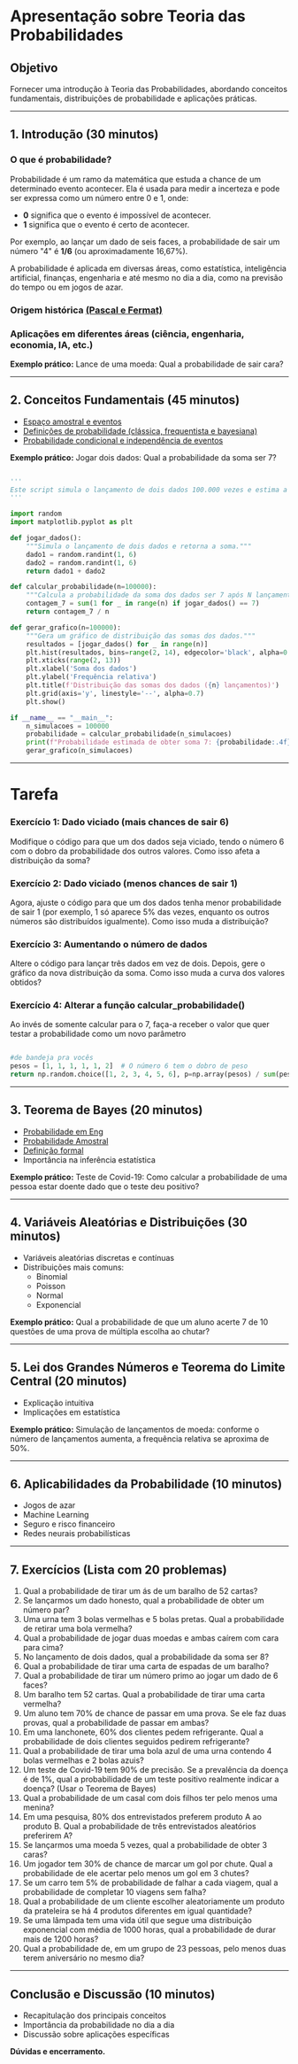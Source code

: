 # Apresentação sobre Teoria das Probabilidades

## Objetivo
Fornecer uma introdução à Teoria das Probabilidades, abordando conceitos fundamentais, distribuições de probabilidade e aplicações práticas.

---
## 1. Introdução (30 minutos)

### O que é probabilidade?


Probabilidade é um ramo da matemática que estuda a chance de um determinado evento acontecer. Ela é usada para medir a incerteza e pode ser expressa como um número entre 0 e 1, onde:  

- **0** significa que o evento é impossível de acontecer.  
- **1** significa que o evento é certo de acontecer.  

Por exemplo, ao lançar um dado de seis faces, a probabilidade de sair um número "4" é **1/6** (ou aproximadamente 16,67%).  

A probabilidade é aplicada em diversas áreas, como estatística, inteligência artificial, finanças, engenharia e até mesmo no dia a dia, como na previsão do tempo ou em jogos de azar.

### Origem histórica [(Pascal e Fermat)](Fermat_and_Pascal.md)

### Aplicações em diferentes áreas (ciência, engenharia, economia, IA, etc.)



**Exemplo prático:**
Lance de uma moeda: Qual a probabilidade de sair cara?

---
## 2. Conceitos Fundamentais (45 minutos)
- [Espaço amostral e eventos](./Topico2%20-%20EspacoAmostral_Eventos.md)
- [Definições de probabilidade (clássica, frequentista e bayesiana)](./Topico2%20-%20DefinicaoProbabilidade.md)
- [Probabilidade condicional e independência de eventos](./Topico2%20-%20ProbabilidadeAmostral.md)

**Exemplo prático:**
Jogar dois dados: Qual a probabilidade da soma ser 7?

```python

'''
Este script simula o lançamento de dois dados 100.000 vezes e estima a probabilidade de obter a soma 7. A saída mostrará a probabilidade calculada, que deve estar próxima de 1/6 (~0.1667), o valor teórico.
'''

import random
import matplotlib.pyplot as plt

def jogar_dados():
    """Simula o lançamento de dois dados e retorna a soma."""
    dado1 = random.randint(1, 6)
    dado2 = random.randint(1, 6)
    return dado1 + dado2

def calcular_probabilidade(n=100000):
    """Calcula a probabilidade da soma dos dados ser 7 após N lançamentos."""
    contagem_7 = sum(1 for _ in range(n) if jogar_dados() == 7)
    return contagem_7 / n

def gerar_grafico(n=100000):
    """Gera um gráfico de distribuição das somas dos dados."""
    resultados = [jogar_dados() for _ in range(n)]
    plt.hist(resultados, bins=range(2, 14), edgecolor='black', alpha=0.7, density=True)
    plt.xticks(range(2, 13))
    plt.xlabel('Soma dos dados')
    plt.ylabel('Frequência relativa')
    plt.title(f'Distribuição das somas dos dados ({n} lançamentos)')
    plt.grid(axis='y', linestyle='--', alpha=0.7)
    plt.show()

if __name__ == "__main__":
    n_simulacoes = 100000
    probabilidade = calcular_probabilidade(n_simulacoes)
    print(f"Probabilidade estimada de obter soma 7: {probabilidade:.4f}")
    gerar_grafico(n_simulacoes)

```
---
# Tarefa
### **Exercício 1: Dado viciado (mais chances de sair 6)**  
Modifique o código para que um dos dados seja viciado, tendo o número 6 com o dobro da probabilidade dos outros valores. Como isso afeta a distribuição da soma?  

### **Exercício 2: Dado viciado (menos chances de sair 1)**  
Agora, ajuste o código para que um dos dados tenha menor probabilidade de sair 1 (por exemplo, 1 só aparece 5% das vezes, enquanto os outros números são distribuídos igualmente). Como isso muda a distribuição?  

### **Exercício 3: Aumentando o número de dados**  
Altere o código para lançar três dados em vez de dois. Depois, gere o gráfico da nova distribuição da soma. Como isso muda a curva dos valores obtidos?

### **Exercício 4: Alterar a função calcular_probabilidade()**
Ao invés de somente calcular para o 7, faça-a receber o valor que quer testar a probabilidade como um novo parâmetro

```python

#de bandeja pra vocês
pesos = [1, 1, 1, 1, 1, 2]  # O número 6 tem o dobro de peso
return np.random.choice([1, 2, 3, 4, 5, 6], p=np.array(pesos) / sum(pesos))

```

---
## 3. Teorema de Bayes (20 minutos)
- [Probabilidade em Eng](./prob_em_eng.md)
- [Probabilidade Amostral](./Topico2%20-%20ProbabilidadeAmostral.md)
- [Definição formal](./Bayles_explicado.md)
- Importância na inferência estatística

**Exemplo prático:**
Teste de Covid-19: Como calcular a probabilidade de uma pessoa estar doente dado que o teste deu positivo?

---
## 4. Variáveis Aleatórias e Distribuições (30 minutos)
- Variáveis aleatórias discretas e contínuas
- Distribuições mais comuns:
  - Binomial
  - Poisson
  - Normal
  - Exponencial

**Exemplo prático:**
Qual a probabilidade de que um aluno acerte 7 de 10 questões de uma prova de múltipla escolha ao chutar?

---
## 5. Lei dos Grandes Números e Teorema do Limite Central (20 minutos)
- Explicação intuitiva
- Implicações em estatística

**Exemplo prático:**
Simulação de lançamentos de moeda: conforme o número de lançamentos aumenta, a frequência relativa se aproxima de 50%.

---
## 6. Aplicabilidades da Probabilidade (10 minutos)
- Jogos de azar
- Machine Learning
- Seguro e risco financeiro
- Redes neurais probabilísticas

---
## 7. Exercícios (Lista com 20 problemas)

1. Qual a probabilidade de tirar um ás de um baralho de 52 cartas?
2. Se lançarmos um dado honesto, qual a probabilidade de obter um número par?
3. Uma urna tem 3 bolas vermelhas e 5 bolas pretas. Qual a probabilidade de retirar uma bola vermelha?
4. Qual a probabilidade de jogar duas moedas e ambas caírem com cara para cima?
5. No lançamento de dois dados, qual a probabilidade da soma ser 8?
6. Qual a probabilidade de tirar uma carta de espadas de um baralho?
7. Qual a probabilidade de tirar um número primo ao jogar um dado de 6 faces?
8. Um baralho tem 52 cartas. Qual a probabilidade de tirar uma carta vermelha?
9. Um aluno tem 70% de chance de passar em uma prova. Se ele faz duas provas, qual a probabilidade de passar em ambas?
10. Em uma lanchonete, 60% dos clientes pedem refrigerante. Qual a probabilidade de dois clientes seguidos pedirem refrigerante?
11. Qual a probabilidade de tirar uma bola azul de uma urna contendo 4 bolas vermelhas e 2 bolas azuis?
12. Um teste de Covid-19 tem 90% de precisão. Se a prevalência da doença é de 1%, qual a probabilidade de um teste positivo realmente indicar a doença? (Usar o Teorema de Bayes)
13. Qual a probabilidade de um casal com dois filhos ter pelo menos uma menina?
14. Em uma pesquisa, 80% dos entrevistados preferem produto A ao produto B. Qual a probabilidade de três entrevistados aleatórios preferirem A?
15. Se lançarmos uma moeda 5 vezes, qual a probabilidade de obter 3 caras?
16. Um jogador tem 30% de chance de marcar um gol por chute. Qual a probabilidade de ele acertar pelo menos um gol em 3 chutes?
17. Se um carro tem 5% de probabilidade de falhar a cada viagem, qual a probabilidade de completar 10 viagens sem falha?
18. Qual a probabilidade de um cliente escolher aleatoriamente um produto da prateleira se há 4 produtos diferentes em igual quantidade?
19. Se uma lâmpada tem uma vida útil que segue uma distribuição exponencial com média de 1000 horas, qual a probabilidade de durar mais de 1200 horas?
20. Qual a probabilidade de, em um grupo de 23 pessoas, pelo menos duas terem aniversário no mesmo dia?

---
## Conclusão e Discussão (10 minutos)
- Recapitulação dos principais conceitos
- Importância da probabilidade no dia a dia
- Discussão sobre aplicações específicas

**Dúvidas e encerramento.**

